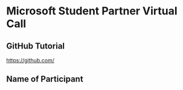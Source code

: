 # Microsoft Student Partner Virtual Call

## GitHub Tutorial

https://github.com/

## Name of Participant

<Your name here>
